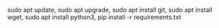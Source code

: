 sudo apt update,
sudo apt upgrade,
sudo apt install git,
sudo apt install wget,
sudo apt install python3,
pip install -r requirements.txt
